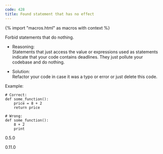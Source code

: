 ```yaml
---
code: 428
title: Found statement that has no effect
---
```


{% import "macros.html" as macros with context %}

Forbid statements that do nothing.

  - Reasoning:  
    Statements that just access the value or expressions used as
    statements indicate that your code contains deadlines. They just
    pollute your codebase and do nothing.

  - Solution:  
    Refactor your code in case it was a typo or error or just delete
    this code.

Example:

    # Correct:
    def some_function():
        price = 8 + 2
        return price
    
    # Wrong:
    def some_function():
        8 + 2
        print

<div class="versionadded">

0.5.0

</div>

<div class="versionchanged">

0.11.0

</div>